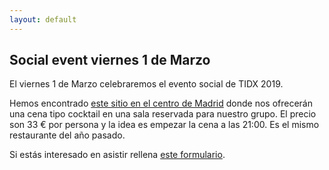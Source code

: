 ```yaml
---
layout: default
---
```


## Social event viernes 1 de Marzo

El viernes 1 de Marzo celebraremos el evento social de TIDX 2019.

Hemos encontrado [este sitio en el centro de Madrid](www.mesondelcidmadrid.com/es/) donde
nos ofrecerán una cena tipo cocktail en una sala reservada para nuestro grupo.
El precio son 33 € por persona y la idea es empezar la cena a las 21:00. Es el mismo restaurante
del año pasado.

Si estás interesado en asistir rellena [este formulario](https://goo.gl/forms/1hTfptEUnXG7tSha2).
